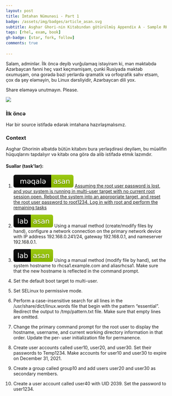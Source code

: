```yaml
---
layout: post
title: İmtahan Nümunəsi - Part 1
badge: /assets/img/badges/article_asan.svg
subtitle: Asghar Ghori-nin Kitabından götürülmüş Appendix A - Sample RHCSA Exam 1.
tags: [rhel, exam, book]
gh-badge: [star, fork, follow]
comments: true

---
```

Salam, adminlər. İlk öncə deyib vurğulamaq istəyirəm ki, mən məktəbdə Azərbaycan fənni heç vaxt keçməmişəm, çunki Rusiyada məktəb oxumuşam, ona gorədə bəzi yerlərdə qramatik və orfoqrafik səhv etsəm, çox da şey eləməyin, bu Linux dərsliyidir, Azərbaycan dili yox. 

Share eləməyə unutmayın. Please.

![](https://bit.ly/3pv1dzs)


### İlk öncə

Hər bir source istifadə edərək imtahana hazırlaşmalısınız.

### Context

Asghar Ghorinin əlbətdə bütün kitabını bura yerləşdirəsi deyiləm, bu müəlifin hüquqlarını tapdalıyır və kitabı ona görə də alib istifadə etmık lazımdır.

#### Suallar (task'lar):

1. ![](/assets/img/badges/article_asan.svg) [Assuming the root user password is lost, and your
system is running in multi-user target with no current root
session open. Reboot the system into an appropriate target,
and reset the root user password to root1234. Log in with root and perform the remaining tasks](https://takeanote.info/2020-12-31-Change-Root-Password/)

2. ![](/assets/img/badges/lab_asan.svg) Using a manual method (create/modify files by
hand), configure a network connection on the primary
network device with IP address 192.168.0.241/24, gateway
192.168.0.1, and nameserver 192.168.0.1.

3. ![](/assets/img/badges/lab_asan.svg) Using a manual method (modify file by hand), set
the system hostname to rhcsa1.example.com and aliasrhcsa1. Make sure that the new hostname is reflected in the
command prompt.

4. Set the default boot target to multi-user.

5. Set SELinux to permissive mode.

6. Perform a case-insensitive search for all lines in
the /usr/share/dict/linux.words file that begin with the
pattern “essential”. Redirect the output to /tmp/pattern.txt
file. Make sure that empty lines are omitted.

7. Change the primary command prompt for the root
user to display the hostname, username, and current
working directory information in that order. Update the per-
user initialization file for permanence.

8. Create user accounts called user10, user20, and
user30. Set their passwords to Temp1234. Make accounts
for user10 and user30 to expire on December 31, 2021.

9. Create a group called group10 and add users
user20 and user30 as secondary members.

10. Create a user account called user40 with UID 2039. Set the password to user1234.


